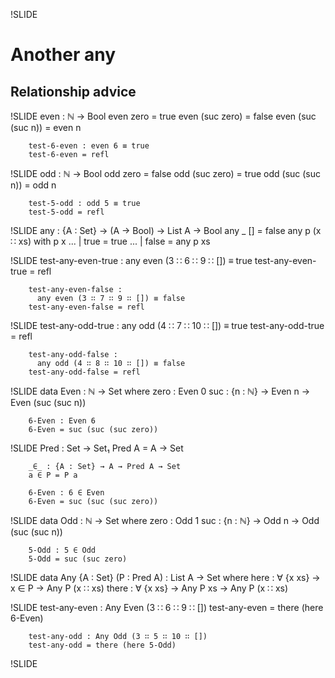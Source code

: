 !SLIDE

   Another any
===================
Relationship advice
-------------------

!SLIDE
        even : ℕ → Bool
        even zero = true
        even (suc zero) = false
        even (suc (suc n)) = even n

        test-6-even : even 6 ≡ true
        test-6-even = refl        

!SLIDE
        odd : ℕ → Bool
        odd zero = false
        odd (suc zero) = true
        odd (suc (suc n)) = odd n

        test-5-odd : odd 5 ≡ true
        test-5-odd = refl

!SLIDE
        any : {A : Set} → (A → Bool) → List A → Bool
        any _ [] = false
        any p (x ∷ xs) with p x
        ... | true = true
        ... | false = any p xs

!SLIDE
        test-any-even-true : 
          any even (3 ∷ 6 ∷ 9 ∷ []) ≡ true
        test-any-even-true = refl

        test-any-even-false : 
          any even (3 ∷ 7 ∷ 9 ∷ []) ≡ false
        test-any-even-false = refl

!SLIDE
        test-any-odd-true : 
          any odd (4 ∷ 7 ∷ 10 ∷ []) ≡ true
        test-any-odd-true = refl

        test-any-odd-false : 
          any odd (4 ∷ 8 ∷ 10 ∷ []) ≡ false
        test-any-odd-false = refl

!SLIDE
        data Even : ℕ → Set where
          zero : Even 0
          suc : {n : ℕ} → Even n → Even (suc (suc n))

        6-Even : Even 6
        6-Even = suc (suc (suc zero))

!SLIDE
        Pred : Set → Set₁
        Pred A = A → Set

        _∈_ : {A : Set} → A → Pred A → Set
        a ∈ P = P a

        6-Even : 6 ∈ Even
        6-Even = suc (suc (suc zero))

!SLIDE
        data Odd : ℕ → Set where
          zero : Odd 1
          suc : {n : ℕ} → Odd n → Odd (suc (suc n))

        5-Odd : 5 ∈ Odd
        5-Odd = suc (suc zero)

!SLIDE
        data Any {A : Set} (P : Pred A) : 
               List A → Set where
          here :  ∀ {x xs} → x ∈ P → Any P (x ∷ xs)
          there : ∀ {x xs} → Any P xs → Any P (x ∷ xs)

!SLIDE
        test-any-even : Any Even (3 ∷ 6 ∷ 9 ∷ [])
        test-any-even = there (here 6-Even)

        test-any-odd : Any Odd (3 ∷ 5 ∷ 10 ∷ [])
        test-any-odd = there (here 5-Odd)

!SLIDE

<div style="display: none;">

And now for a brief excursion into more fun with relations
